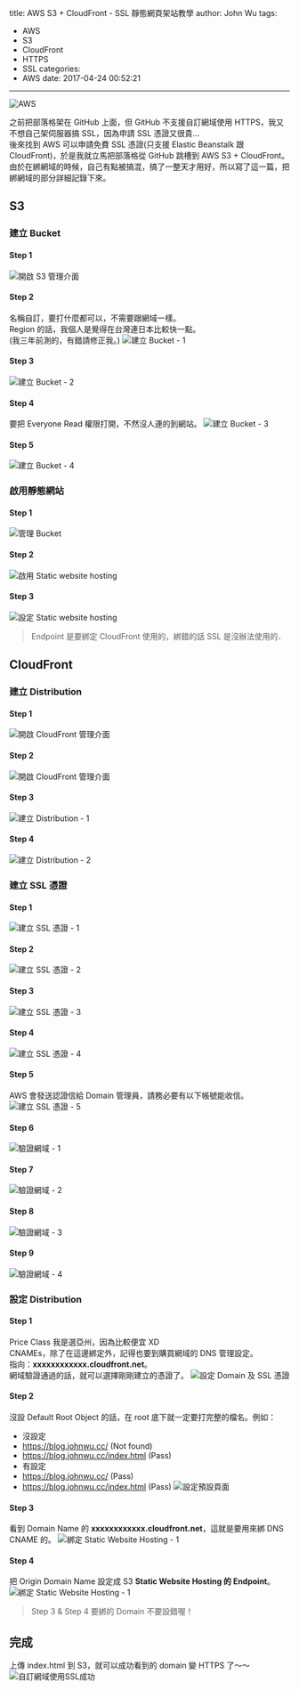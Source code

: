 title: AWS S3 + CloudFront - SSL 靜態網頁架站教學
author: John Wu
tags:
  - AWS
  - S3
  - CloudFront
  - HTTPS
  - SSL
categories:
  - AWS
date: 2017-04-24 00:52:21
---
![AWS](/images/logo-aws.png)

之前把部落格架在 GitHub 上面，但 GitHub 不支援自訂網域使用 HTTPS，我又不想自己架伺服器搞 SSL，因為申請 SSL 憑證又很貴...  
後來找到 AWS 可以申請免費 SSL 憑證(只支援 Elastic Beanstalk 跟 CloudFront)，於是我就立馬把部落格從 GitHub 跳槽到 AWS S3 + CloudFront。  
由於在綁網域的時候，自己有點被搞混，搞了一整天才用好，所以寫了這一篇，把綁網域的部分詳細記錄下來。

<!-- more -->

## S3

### 建立 Bucket

#### Step 1
![開啟 S3 管理介面](/images/pasted-11.png)

#### Step 2
名稱自訂，要打什麼都可以，不需要跟網域一樣。  
Region 的話，我個人是覺得在台灣連日本比較快一點。  
(我三年前測的，有錯請修正我。)
![建立 Bucket - 1](/images/pasted-60.png)

#### Step 3
![建立 Bucket - 2](/images/pasted-66.png)

#### Step 4
要把 Everyone Read 權限打開，不然沒人連的到網站。
![建立 Bucket - 3](/images/pasted-67.png)

#### Step 5
![建立 Bucket - 4](/images/pasted-68.png)


### 啟用靜態網站
#### Step 1
![管理 Bucket](/images/pasted-70.png)
#### Step 2
![啟用 Static website hosting](/images/pasted-71.png)
#### Step 3
![設定 Static website hosting](/images/pasted-72.png)
> Endpoint 是要綁定 CloudFront 使用的，綁錯的話 SSL 是沒辦法使用的．

## CloudFront
### 建立 Distribution
#### Step 1
![開啟 CloudFront 管理介面](/images/pasted-90.png)
#### Step 2
![開啟 CloudFront 管理介面](/images/pasted-73.png)
#### Step 3
![建立 Distribution - 1](/images/pasted-74.png)
#### Step 4
![建立 Distribution - 2](/images/pasted-75.png)

### 建立 SSL 憑證
#### Step 1
![建立 SSL 憑證 - 1](/images/pasted-80.png)
#### Step 2
![建立 SSL 憑證 - 2](/images/pasted-76.png)
#### Step 3
![建立 SSL 憑證 - 3](/images/pasted-77.png)
#### Step 4
![建立 SSL 憑證 - 4](/images/pasted-78.png)
#### Step 5
AWS 會發送認證信給 Domain 管理員，請務必要有以下帳號能收信。
![建立 SSL 憑證 - 5](/images/pasted-79.png)
#### Step 6
![驗證網域 - 1](/images/pasted-81.png)
#### Step 7
![驗證網域 - 2](/images/pasted-82.png)
#### Step 8
![驗證網域 - 3](/images/pasted-83.png)
#### Step 9
![驗證網域 - 4](/images/pasted-84.png)

### 設定 Distribution
#### Step 1
Price Class 我是選亞州，因為比較便宜 XD  
CNAMEs，除了在這邊綁定外，記得也要到購買網域的 DNS 管理設定。  
指向：**xxxxxxxxxxxx.cloudfront.net**。  
網域驗證通過的話，就可以選擇剛剛建立的憑證了。
![設定 Domain 及 SSL 憑證](/images/pasted-85.png)
#### Step 2
沒設 Default Root Object 的話，在 root 底下就一定要打完整的檔名。例如：
* 沒設定
 * https://blog.johnwu.cc/ (Not found)
 * https://blog.johnwu.cc/index.html (Pass)
* 有設定
 * https://blog.johnwu.cc/ (Pass)
 * https://blog.johnwu.cc/index.html (Pass)
![設定預設頁面](/images/pasted-86.png)
#### Step 3
看到 Domain Name 的 **xxxxxxxxxxxx.cloudfront.net**，這就是要用來綁 DNS CNAME 的。
![綁定 Static Website Hosting - 1](/images/pasted-87.png)
#### Step 4
把 Origin Domain Name 設定成 S3 **Static Website Hosting 的 Endpoint**。
![綁定 Static Website Hosting - 1](/images/pasted-88.png)  

> Step 3 & Step 4 要綁的 Domain 不要設錯喔！

## 完成
上傳 index.html 到 S3，就可以成功看到的 domain 變 HTTPS 了～～
![自訂網域使用SSL成功](/images/pasted-89.png)
